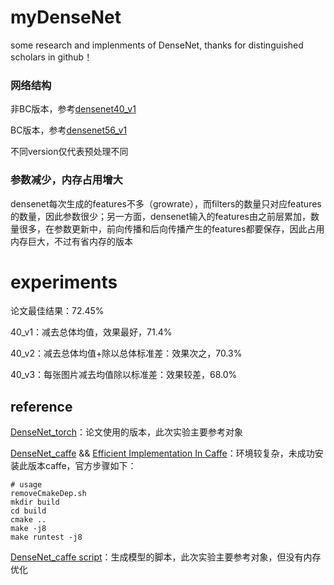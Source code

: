 # myDenseNet
some research and implenments of DenseNet, thanks for distinguished scholars in github！

### 网络结构
非BC版本，参考[densenet40_v1](http://ethereon.github.io/netscope/#/gist/40b61cb367e59a79229c2322ef9ad582)

BC版本，参考[densenet56_v1](http://ethereon.github.io/netscope/#/gist/524b7fb49b53258a56de6c537294edbd)

不同version仅代表预处理不同

### 参数减少，内存占用增大
densenet每次生成的features不多（growrate），而filters的数量只对应features的数量，因此参数很少；另一方面，densenet输入的features由之前层累加，数量很多，在参数更新中，前向传播和后向传播产生的features都要保存，因此占用内存巨大，不过有省内存的版本

# experiments
论文最佳结果：72.45%

40_v1：减去总体均值，效果最好，71.4%

40_v2：减去总体均值+除以总体标准差：效果次之，70.3%

40_v3：每张图片减去均值除以标准差：效果较差，68.0%


## reference
[DenseNet_torch](https://github.com/liuzhuang13/DenseNet)：论文使用的版本，此次实验主要参考对象

[DenseNet_caffe](https://github.com/Tongcheng/DN_CaffeScript) && [Efficient Implementation In Caffe](https://github.com/Tongcheng/caffe/)：环境较复杂，未成功安装此版本caffe，官方步骤如下：
```shell
# usage
removeCmakeDep.sh
mkdir build
cd build
cmake ..
make -j8
make runtest -j8
```

[DenseNet_caffe script](https://github.com/yuanyuanli85/DenseNet-Caffe)：生成模型的脚本，此次实验主要参考对象，但没有内存优化